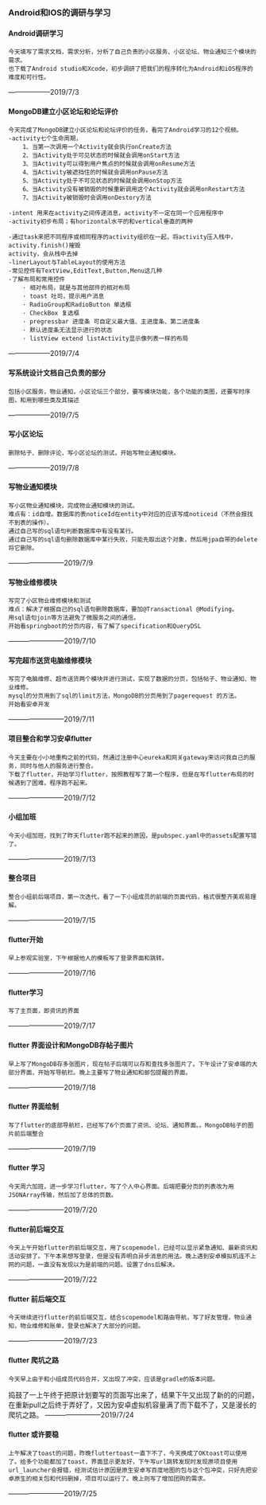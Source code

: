 ### Android和IOS的调研与学习

#### Android调研学习
    今天填写了需求文档，需求分析，分析了自己负责的小区服务、小区论坛、物业通知三个模块的需求。
    也下载了Android studio和Xcode，初步调研了把我们的程序转化为Android和iOS程序的难度和可行性。
——————2019/7/3

#### MongoDB建立小区论坛和论坛评价
    今天完成了MongoDB建立小区论坛和论坛评价的任务，看完了Android学习的12个视频。
    -activity七个生命周期，
        1、当第一次调用一个Activity就会执行onCreate方法
        2、当Activity处于可见状态的时候就会调用onStart方法
        3、当Activity可以得到用户焦点的时候就会调用onResume方法
        4、当Activity被遮挡住的时候就会调用onPause方法
        5、当Activity处于不可见状态的时候就会调用onStop方法
        6、当Activity没有被销毁的时候重新调用这个Activity就会调用onRestart方法
        7、当Activity被销毁时会调用onDestory方法

    -intent 用来在activity之间传递消息，activity不一定在同一个应用程序中
    -activity初步布局；有horizontal水平的和vertical垂直的两种
    
    -通过task来把不同程序或相同程序的activity组织在一起，将activity压入栈中，activity.finish()摧毁
    activity，会从栈中去掉
    -linerLayout与TableLayout的使用方法
    -常见控件有TextView,EditText,Button,Menu这几种
    -了解布局和常用控件
        · 相对布局，就是与其他部件的相对布局
        · toast 吐司，提示用户消息
        · RadioGroup和RadioButton 单选框
        · CheckBox 复选框
        · pregressbar 进度条 可自定义最大值、主进度条、第二进度条  
        · 默认进度条无法显示进行的状态
        · listView extend listActivity显示像列表一样的布局
——————2019/7/4

#### 写系统设计文档自己负责的部分

    包括小区服务，物业通知，小区论坛三个部分，要写模块功能，各个功能的类图，还要写时序图，和用到哪些类及其描述
——————2019/7/5
#### 写小区论坛

    删除帖子、删除评论，写小区论坛的测试，开始写物业通知模块。
——————2019/7/8

#### 写物业通知模块

    写小区物业通知模块，完成物业通知模块的测试。
    难点有：id自增。数据库的表noticeId在entity中对应的应该写成noticeid（不然会报找不到表的操作）。
    通过自己写的sql语句判断数据库中有没有某行。
    通过自己写的sql语句删除数据库中某行失败，只能先取出这个对象，然后用jpa自带的delete将它删除。
————————2019/7/9

#### 写物业维修模块

    写完了小区物业维修模块和测试
    难点：解决了根据自己的sql语句删除数据库，要加@Transactional @Modifying。
    用sql语句join等方法避免了微服务之间的通信。
    开始看springboot的分页内容，有了解了specification和QueryDSL
————————2019/7/10

#### 写完超市送货电脑维修模块

    写完了电脑维修、超市送货两个模块并进行测试，实现了数据的分页，包括帖子、物业通知、物业维修。
    mysql的分页用到了sql的limit方法，MongoDB的分页用到了pagerequest 的方法。
    开始看安卓开发
————————2019/7/11

#### 项目整合和学习安卓flutter
    今天主要在小小地重构之前的代码，然通过注册中心eureka和网关gateway来访问我自己的服务，同时与他人的服务进行整合。
    下载了flutter，开始学习flutter，按照教程写了第一个程序，但是在写flutter布局的时候遇到了困难，程序跑不起来。
————————2019/7/12

#### 小组加班
    今天小组加班，找到了昨天flutter跑不起来的原因，是pubspec.yaml中的assets配置写错了。
————————2019/7/13

#### 整合项目
    整合小组前后端项目，第一次迭代，看了一下小组成员的前端的页面代码，格式很整齐美观易理解。
————————2019/7/15
#### flutter开始
    早上参观实验室，下午根据他人的模板写了登录界面和跳转。
————————2019/7/16
#### flutter学习
    写了主页面，即资讯的界面
————————2019/7/17
#### flutter 界面设计和MongoDB存帖子图片
    早上写了MongoDB存多张图片，现在帖子后端可以存和查找多张图片了。下午设计了安卓端的大部分界面，开始写导航栏。晚上主要写了物业通知和邮包提醒的界面。
————————2019/7/18
#### flutter 界面绘制
    写了flutter的底部导航栏，已经写了6个页面了资讯、论坛、通知界面。。MongoDB帖子的图片前后端整合
————————2019/7/19
#### flutter 学习
    今天周六加班，进一步学习flutter，写了个人中心界面。后端把要分页的列表改为用JSONArray传输，然后加了总体的页数。
————————2019/7/20

#### flutter前后端交互
    今天上午开始flutter的前后端交互，用了scopemodel，已经可以显示紧急通知、最新资讯和活动安排了。下午本来想写登录，但是没有弄明白异步消息的用法。晚上遇到安卓模拟机连不上网的问题，一直没有发现以为是前端的问题。设置了dns后解决。
————————2019/7/22

#### flutter 前后端交互
    今天继续进行flutter的前后端交互，结合scopemodel和路由导航，写了好友管理，物业通知，物业维修和账单，登录也解决了大部分的问题。
————————2019/7/23

#### flutter 爬坑之路
    今天早上由于和小组成员代码合并，又出现了冲突，应该是gradle的版本问题。
捣鼓了一上午终于把原计划要写的页面写出来了，结果下午又出现了新的的问题，在重新pull之后终于弄好了，又因为安卓虚拟机容量满了而下载不了，又是漫长的爬坑之路。
————————2019/7/24

#### flutter 或许要稳
    上午解决了toast的问题，昨晚fluttertoast一直下不了，今天换成了OKtoast可以使用了。给多个功能都加了toast，界面显示更友好，下午写url跳转发现时发现原项目使用url_launcher会报错，经测试估计原因是原生安卓写百度地图的包与这个包冲突，只好先把安卓原生的相关包和代码删掉，项目可以运行了。晚上则写了增加团购的需求。
————————2019/7/25